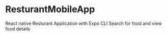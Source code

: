 # ResturantMobileApp
React native Resturant Application with Expo CLI
Search for food and view food details
